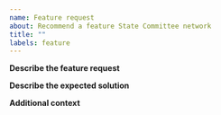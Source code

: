 ```yaml
---
name: Feature request
about: Recommend a feature State Committee network
title: ""
labels: feature
---
```


**Describe the feature request**

<!-- Provide a clear and concise description of the problem -->

**Describe the expected solution**

<!-- Provide a clear and concise description of the expected solution for the problem -->

**Additional context**

<!-- Provide any additional context or information that will help us understand your request. -->
